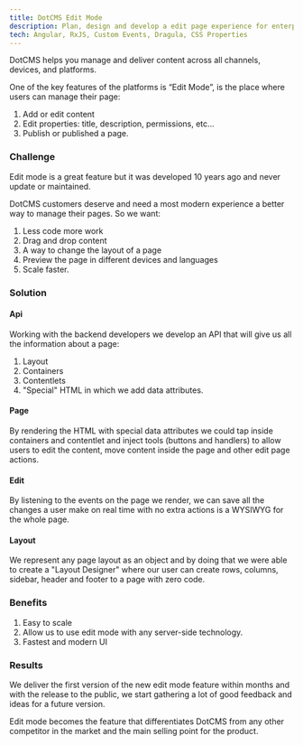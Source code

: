 ```yaml
---
title: DotCMS Edit Mode
description: Plan, design and develop a edit page experience for enterprise CMS
tech: Angular, RxJS, Custom Events, Dragula, CSS Properties
---
```


DotCMS helps you manage and deliver content across all channels, devices, and platforms. 

One of the key features of the platforms is “Edit Mode”, is the place where users can manage their page:

1. Add or edit content
2. Edit properties: title, description, permissions, etc…
3. Publish or published a page.

### Challenge
Edit mode is a great feature but it was developed 10 years ago and never update or maintained. 

DotCMS customers deserve and need a most modern experience a better way to manage their pages. So we want:

1. Less code more work
2. Drag and drop content
3. A way to change the layout of a page
4. Preview the page in different devices and languages
5. Scale faster.

### Solution

#### Api
Working with the backend developers we develop an API that will give us all the information about a page:

1. Layout
2. Containers
3. Contentlets
4. "Special" HTML in which we add data attributes.

#### Page
By rendering the HTML with special data attributes we could tap inside containers and contentlet and inject tools (buttons and handlers) to allow users to edit the content, move content inside the page and other edit page actions.

#### Edit
By listening to the events on the page we render, we can save all the changes a user make on real time with no extra actions is a WYSIWYG for the whole page.

#### Layout
We represent any page layout as an object and by doing that we were able to create a "Layout Designer" where our user can create rows, columns, sidebar, header and footer to a page with zero code.

### Benefits
1. Easy to scale
2. Allow us to use edit mode with any server-side technology.
3. Fastest and modern UI

### Results
We deliver the first version of the new edit mode feature within months and with the release to the public, we start gathering a lot of good feedback and ideas for a future version.

Edit mode becomes the feature that differentiates DotCMS from any other competitor in the market and the main selling point for the product.